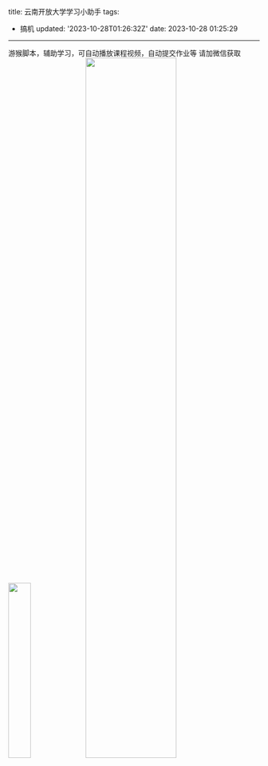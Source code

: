 title: 云南开放大学学习小助手
tags:
  - 搞机
updated: '2023-10-28T01:26:32Z'
date: 2023-10-28 01:25:29
---

游猴脚本，辅助学习，可自动播放课程视频，自动提交作业等
请加微信获取
<img src="https://nfile.webnotepad.net/uploads/20231028/9b092f6862649029f1c8392b68c080c6.png" width="30%"/>
<img src="https://nfile.webnotepad.net/uploads/20231028/c46b9f14420ca87bad1d7d5bcc87dea3.jpg" width="60%"/>
<!--csdn-article-id:134087533-->